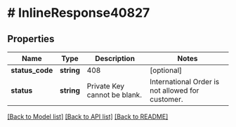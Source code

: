 # # InlineResponse40827

## Properties

Name | Type | Description | Notes
------------ | ------------- | ------------- | -------------
**status_code** | **string** | 408 | [optional]
**status** | **string** | Private Key cannot be blank.| International Order is not allowed for customer. | [optional]

[[Back to Model list]](../../README.md#models) [[Back to API list]](../../README.md#endpoints) [[Back to README]](../../README.md)
